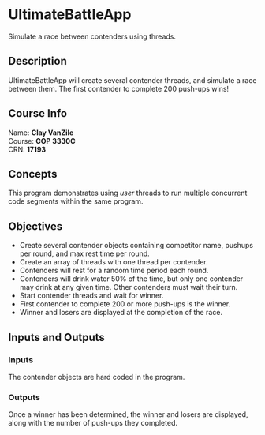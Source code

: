 # UltimateBattleApp
Simulate a race between contenders using threads.

## Description
UltimateBattleApp will create several contender threads, and simulate a race between them. The first contender to complete 200 push-ups wins!

## Course Info
Name: **Clay VanZile**  
Course: **COP 3330C**  
CRN: **17193**

## Concepts
This program demonstrates using *user* threads to run multiple concurrent code segments within the same program.

## Objectives
- Create several contender objects containing competitor name, pushups per round, and max rest time per round.
- Create an array of threads with one thread per contender.
- Contenders will rest for a random time period each round.
- Contenders will drink water 50% of the time, but only one contender may drink at any given time. Other contenders must wait their turn.
- Start contender threads and wait for winner.
- First contender to complete 200 or more push-ups is the winner.
- Winner and losers are displayed at the completion of the race.

## Inputs and Outputs
### Inputs
The contender objects are hard coded in the program.
### Outputs
Once a winner has been determined, the winner and losers are displayed, along with the number of push-ups they completed.
